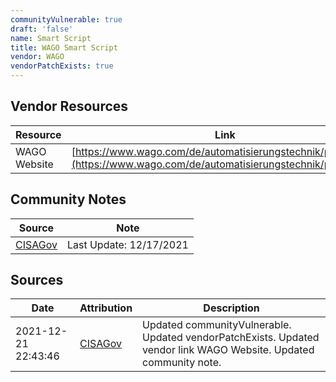 ```yaml
---
communityVulnerable: true
draft: 'false'
name: Smart Script
title: WAGO Smart Script
vendor: WAGO
vendorPatchExists: true
---
```


## Vendor Resources
| Resource | Link |
| --- | --- |
| WAGO Website | [https://www.wago.com/de/automatisierungstechnik/psirt#log4j](https://www.wago.com/de/automatisierungstechnik/psirt#log4j) |


## Community Notes
| Source | Note |
| --- | --- |
| [CISAGov](https://raw.githubusercontent.com/cisagov/log4j-affected-db/develop/README.md) | Last Update: 12/17/2021 |

## Sources
| Date | Attribution | Description |
| --- | --- | --- |
| 2021-12-21 22:43:46 | [CISAGov](https://raw.githubusercontent.com/cisagov/log4j-affected-db/develop/README.md) | Updated communityVulnerable. Updated vendorPatchExists. Updated vendor link WAGO Website. Updated community note.  |
